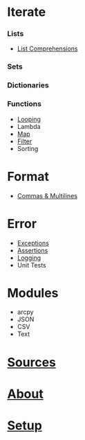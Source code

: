 # Iterate

### Lists
- [List Comprehensions](./listComprehensions.html)

### Sets

### Dictionaries

### Functions
- [Looping](./looping.html)
- Lambda
- [Map](./map.html)
- [Filter](./filter.html)
- Sorting

# Format
- [Commas & Multilines](./commasMultiline.html)
	
# Error
- [Exceptions](./exceptions.html)
- [Assertions](./assertions.html)
- [Logging](./logging.html)
- Unit Tests

# Modules
- arcpy
- JSON
- CSV
- Text

# [Sources](./sources.html)
# [About](./about.html)
# [Setup](./setup.html)
